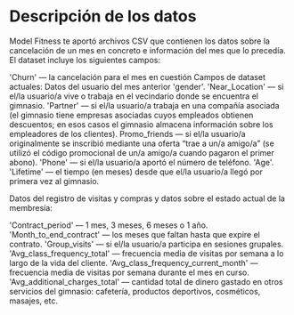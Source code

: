 # Descripción de los datos

Model Fitness te aportó archivos CSV que contienen los datos sobre la cancelación de un mes en concreto e información del mes que lo precedía. El dataset incluye los siguientes campos:

'Churn' — la cancelación para el mes en cuestión
Campos de dataset actuales:
Datos del usuario del mes anterior
'gender'.
'Near_Location' — si el/la usuario/a vive o trabaja en el vecindario donde se encuentra el gimnasio.
'Partner' — si el/la usuario/a trabaja en una compañía asociada (el gimnasio tiene empresas asociadas cuyos empleados obtienen descuentos; en esos casos el gimnasio almacena información sobre los empleadores de los clientes).
Promo_friends — si el/la usuario/a originalmente se inscribió mediante una oferta “trae a un/a amigo/a” (se utilizó el código promocional de un/a amigo/a cuando pagaron el primer abono).
'Phone' — si el/la usuario/a aportó el número de teléfono.
'Age'.
'Lifetime' — el tiempo (en meses) desde que el/la usuario/a llegó por primera vez al gimnasio.

Datos del registro de visitas y compras y datos sobre el estado actual de la membresía:

'Contract_period' — 1 mes, 3 meses, 6 meses o 1 año.
'Month_to_end_contract' — los meses que faltan hasta que expire el contrato.
'Group_visits' — si el/la usuario/a participa en sesiones grupales.
'Avg_class_frequency_total' — frecuencia media de visitas por semana a lo largo de la vida del cliente.
'Avg_class_frequency_current_month' — frecuencia media de visitas por semana durante el mes en curso.
'Avg_additional_charges_total' — cantidad total de dinero gastado en otros servicios del gimnasio: cafetería, productos deportivos, cosméticos, masajes, etc.